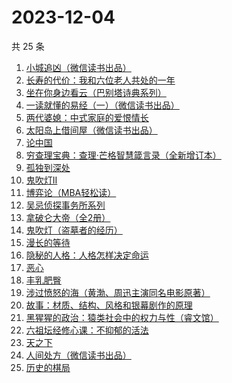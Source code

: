 # 2023-12-04

共 25 条

<!-- BEGIN WEREAD -->
<!-- 最后更新时间 2023-12-04 18:07:30 +0800 -->
1. [小城追凶（微信读书出品）](https://weread.qq.com/web/bookDetail/01532ef0813ab85b2g019a45)
1. [长寿的代价：我和六位老人共处的一年](https://weread.qq.com/web/bookDetail/6b9326d0720930516b9bd36)
1. [坐在你身边看云（巴别塔诗典系列）](https://weread.qq.com/web/bookDetail/29f32c10813ab85c2g014fb4)
1. [一读就懂的易经（一）（微信读书出品）](https://weread.qq.com/web/bookDetail/89d32d90813ab85c3g010752)
1. [两代婆媳：中式家庭的爱恨情长](https://weread.qq.com/web/bookDetail/8b532c00813ab84e4g0139ee)
1. [太阳岛上借间屋（微信读书出品）](https://weread.qq.com/web/bookDetail/07032f00813ab85d2g0157f3)
1. [论中国](https://weread.qq.com/web/bookDetail/304323205df496304babec5)
1. [穷查理宝典：查理·芒格智慧箴言录（全新增订本）](https://weread.qq.com/web/bookDetail/2e0320e05cc92c2e0796c5a)
1. [孤独到深处](https://weread.qq.com/web/bookDetail/93332dc0720562aa933667d)
1. [鬼吹灯II](https://weread.qq.com/web/bookDetail/c6732ae0571980c679ebd2a)
1. [博弈论（MBA轻松读）](https://weread.qq.com/web/bookDetail/d6e3262072374cf3d6e45c5)
1. [吴忌侦探事务所系列](https://weread.qq.com/web/bookDetail/b5432920813ab82e6g013d90)
1. [拿破仑大帝（全2册）](https://weread.qq.com/web/bookDetail/aca32640813ab754fg0142da)
1. [鬼吹灯（盗墓者的经历）](https://weread.qq.com/web/bookDetail/c8532e60581277c852d02a1)
1. [漫长的等待](https://weread.qq.com/web/bookDetail/f2932290813ab84dfg013dd6)
1. [隐秘的人格：人格怎样决定命运](https://weread.qq.com/web/bookDetail/d0832bd0813ab73d6g01732c)
1. [恶心](https://weread.qq.com/web/bookDetail/266322d0813ab85b9g010c25)
1. [丰乳肥臀](https://weread.qq.com/web/bookDetail/ea532d2071938fb5ea51430)
1. [涉过愤怒的海（黄渤、周迅主演同名电影原著）](https://weread.qq.com/web/bookDetail/2be327e0813ab850dg016536)
1. [故事：材质、结构、风格和银幕剧作的原理](https://weread.qq.com/web/bookDetail/0473270058addd047f1f76a)
1. [黑猩猩的政治：猿类社会中的权力与性（睿文馆）](https://weread.qq.com/web/bookDetail/34c321d07182db0734c3dae)
1. [六祖坛经修心课：不抑郁的活法](https://weread.qq.com/web/bookDetail/4da323c0813ab82c0g018d7a)
1. [天之下](https://weread.qq.com/web/bookDetail/4de326a0721770aa4de95f4)
1. [人间处方（微信读书出品）](https://weread.qq.com/web/bookDetail/85d32cd0813ab82e0g012433)
1. [历史的棋局](https://weread.qq.com/web/bookDetail/b48327f0813ab8582g0193ae)
<!-- END WEREAD -->